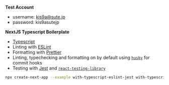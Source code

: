 **Test Account**

- username: kis9a@sute.jp
- password: kis9asutejp

**NextJS Typescript Boilerplate**

- [Typescript](https://www.typescriptlang.org/)
- Linting with [ESLint](https://eslint.org/)
- Formatting with [Prettier](https://prettier.io/)
- Linting, typechecking and formatting on by default using [`husky`](https://github.com/typicode/husky) for commit hooks
- Testing with [Jest](https://jestjs.io/) and [`react-testing-library`](https://testing-library.com/docs/react-testing-library/intro)

```bash
npx create-next-app --example with-typescript-eslint-jest with-typescript-eslint-jest-app
```
